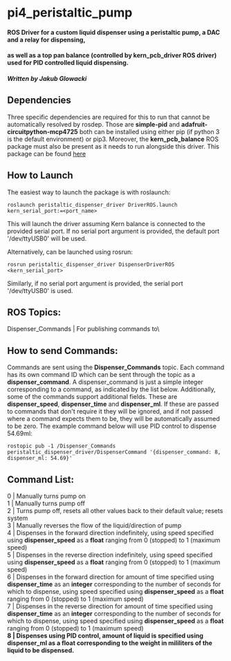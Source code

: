 # pi4_peristaltic_pump
#### ROS Driver for a custom liquid dispenser using a peristaltic pump, a DAC and a relay for dispensing,
#### as well as a top pan balance (controlled by kern_pcb_driver ROS driver) used for PID controlled liquid dispensing.
##### Written by Jakub Glowacki

## Dependencies
Three specific dependencies are required for this to run that cannot be automatically resolved by rosdep. Those are **simple-pid** and **adafruit-circuitpython-mcp4725** both can be installed using either pip (if python 3 is the default environment) or pip3. 
Moreover, the **kern_pcb_balance** ROS package must also be present as it needs to run alongside this driver. This package can be found [here](https://github.com/cooper-group-uol-robotics/kern_pcb_balance)

## How to Launch
The easiest way to launch the package is with roslaunch:
```
roslaunch peristaltic_dispenser_driver DriverROS.launch kern_serial_port:=<port_name>
```
This will launch the driver assuming Kern balance is connected to the provided serial port. If no serial port argument is provided, the default port '/dev/ttyUSB0' will be used.

Alternatively, can be launched using rosrun:
```
rosrun peristaltic_dispenser_driver DispenserDriverROS <kern_serial_port>
```
Similarly, if no serial port argument is provided, the serial port '/dev/ttyUSB0' is used.

## ROS Topics:
Dispenser_Commands | For publishing commands to\

## How to send Commands:
Commands are sent using the **Dispenser_Commands** topic. Each command has its own command ID which can be sent through the topic as a **dispenser_command**. A dispenser_command is just a simple integer corresponding to a command, as indicated by the list below. Additionally, some of the commands support additional fields. These are **dispenser_speed**, **dispenser_time** and **dispenser_ml**. If these are passed to commands that don't require it they will be ignored, and if not passed where a command expects them to be, they will be automatically assumed to be zero. The example command below will use PID control to dispense 54.69ml:
```
rostopic pub -1 /Dispenser_Commands peristaltic_dispenser_driver/DispenserCommand '{dispenser_command: 8, dispenser_ml: 54.69}'

```

## Command List:
0 | Manually turns pump on\
1 | Manually turns pump off\
2 | Turns pump off, resets all other values back to their default value; resets system\
3 | Manually reverses the flow of the liquid/direction of pump\
4 | Dispenses in the forward direction indefinitely, using speed specified using **dispenser_speed** as a **float** ranging from 0 (stopped) to 1 (maximum speed)\
5 | Dispenses in the reverse direction indefinitely, using speed specified using **dispenser_speed** as a **float** ranging from 0 (stopped) to 1 (maximum speed)\
6 | Dispenses in the forward direction for amount of time specified using **dispenser_time** as an **integer** corresponding to the number of seconds for which to dispense, using speed specified using **dispenser_speed** as a **float** ranging from 0 (stopped) to 1 (maximum speed)\
7 | Dispenses in the reverse direction for amount of time specified using **dispenser_time** as an **integer** corresponding to the number of seconds for which to dispense, using speed specified using **dispenser_speed** as a **float** ranging from 0 (stopped) to 1 (maximum speed)\
**8 | Dispenses using PID control, amount of liquid is specified using dispenser_ml as a float corresponding to the weight in mililiters of the liquid to be dispensed.**
